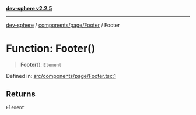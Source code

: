 [**dev-sphere v2.2.5**](../../../../README.md)

***

[dev-sphere](../../../../modules.md) / [components/page/Footer](../README.md) / Footer

# Function: Footer()

> **Footer**(): `Element`

Defined in: [src/components/page/Footer.tsx:1](https://github.com/DumbNoxx/DevSphere/blob/eb3f80846f33282f6e0329ed2bac1585e686cd76/src/components/page/Footer.tsx#L1)

## Returns

`Element`
